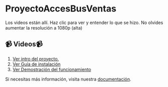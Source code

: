 # ProyectoAccesBusVentas

Los videos están allí. Haz clic para ver y entender lo que se hizo.
No olvides aumentar la resolución a 1080p (alta)

## 📹 Videos📹

1. [Ver intro del proyecto.](https://youtu.be/Zau5OU6i5pI?si=_f5YwQSQ94wVJlls)
2. [Ver Guía de instalación](https://youtu.be/836E_KaoVbo?si=MXXEKeGmdkE11mjp)
3. [Ver Demostración del funcionamiento](https://youtu.be/FAcT3N4oUaM?si=q43kh3plClFY5A4p)
 

Si necesitas más información, visita nuestra [documentación](https://link-a-la-documentacion.com).